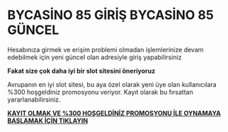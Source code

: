 # BYCASİNO 85 GİRİŞ BYCASİNO 85 GÜNCEL

Hesabınıza girmek ve erişim problemi olmadan işlemlerinize devam edebilmek için yeni güncel olan adresiyle giriş yapabilirsiniz

**Fakat size çok daha iyi bir slot sitesini öneriyoruz**

Avrupanın en iyi slot sitesi, bu aya özel olarak yeni üye olan kullanıcılara %300 hoşgeldiniz promosyonu veriyor. Kayıt olarak bu fırsattan yararlanabilirsiniz.

[**KAYIT OLMAK VE %300 HOŞGELDİNİZ PROMOSYONU İLE OYNAMAYA BAŞLAMAK İÇİN TIKLAYIN**](https://cutt.ly/OeWRz7hS)
